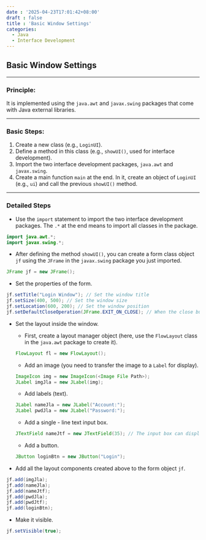```yaml
---
date : '2025-04-23T17:01:42+08:00'
draft : false
title : 'Basic Window Settings'
categories:
  - Java
  - Interface Development
---
```

## Basic Window Settings

---
### Principle:
It is implemented using the `java.awt` and `javax.swing` packages that come with Java external libraries.

---
### Basic Steps:
1. Create a new class (e.g., `LoginUI`).
2. Define a method in this class (e.g., `showUI()`, used for interface development).
3. Import the two interface development packages, `java.awt` and `javax.swing`.
4. Create a main function `main` at the end. In it, create an object of `LoginUI` (e.g., `ui`) and call the previous `showUI()` method.
---
### Detailed Steps
- Use the `import` statement to import the two interface development packages. The `.*` at the end means to import all classes in the package.
```java
import java.awt.*;
import javax.swing.*;
   ```
- After defining the method `showUI()`, you can create a form class object `jf` using the `JFrame` in the `javax.swing` package you just imported.
```java
JFrame jf = new JFrame();
```
- Set the properties of the form.
```java
jf.setTitle("Login Window"); // Set the window title
jf.setSize(400, 500); // Set the window size
jf.setLocation(600, 200); // Set the window position
jf.setDefaultCloseOperation(JFrame.EXIT_ON_CLOSE); // When the close button is clicked, the Java program terminates.
```
- Set the layout inside the window.
  - First, create a layout manager object (here, use the `FlowLayout` class in the `java.awt` package to create it).
  ```java
  FlowLayout fl = new FlowLayout();
  ```

  - Add an image (you need to transfer the image to a `Label` for display).
  ```java
  ImageIcon img = new ImageIcon(<Image File Path>);
  JLabel imgJla = new JLabel(img);
  ```
  - Add labels (text).
  ```java
  JLabel nameJla = new JLabel("Account:");
  JLabel pwdJla = new JLabel("Password:");
  ```
  - Add a single - line text input box.
  ```java
  JTextField nameJtf = new JTextField(35); // The input box can display a width of 30 characters, and each character is about 10 pixels.
  ```
  - Add a button.
  ```java
  JButton loginBtn = new JButton("Login");
  ```
- Add all the layout components created above to the form object `jf`.
```java
jf.add(imgJla);
jf.add(nameJla);
jf.add(nameJtf);
jf.add(pwdJla);
jf.add(pwdJtf);
jf.add(loginBtn);
```
- Make it visible.
```java
jf.setVisible(true);
```